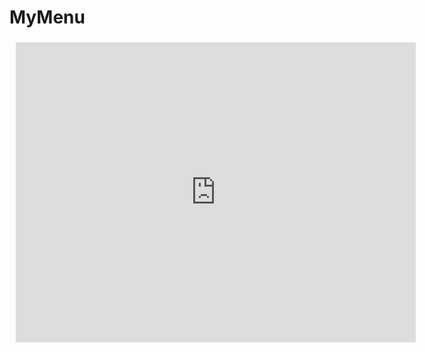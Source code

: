 # MyMenu


###
<div style="width: 640px; height: 480px; margin: 10px; position: relative;"><iframe allowfullscreen frameborder="0" style="width:640px; height:480px" src="https://www.lucidchart.com/documents/embeddedchart/4ca13440-8268-46b3-84bb-f51ad50ca86e" id="2xhL1FS9Nqoo"></iframe></div>